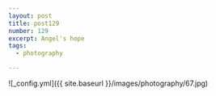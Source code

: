 ```yaml
---
layout: post
title: post129
number: 129
excerpt: Angel's hope
tags:
  - photography

---
```


![_config.yml]({{ site.baseurl }}/images/photography/67.jpg)
